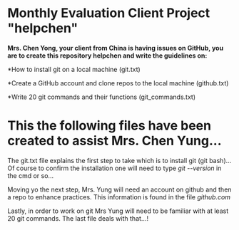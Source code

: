# Monthly Evaluation Client Project "helpchen"

**Mrs. Chen Yong, your client from China is having issues on GitHub, you are to create this repository helpchen and write the guidelines on:**

*How to install git on a local machine (git.txt)

*Create a GitHub account and clone repos to the local machine (github.txt)

*Write 20 git commands and their functions (git_commands.txt)

# This the following files have been created to assist Mrs. Chen Yung...

The git.txt file explains the first step to take which is to install git (git bash)... Of course to confirm the installation one will need to type *git --version* in the cmd or so...

Moving yo the next step, Mrs. Yung will need an account on github and then a repo to enhance practices. This information is found in the file *github.com*

Lastly, in order to work on git Mrs Yung will need to be familiar with at least 20 git commands. The last file deals with that...!
